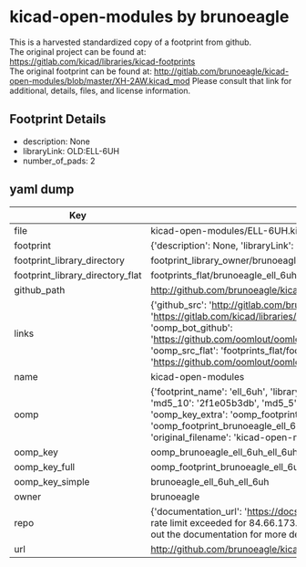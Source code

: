 # kicad-open-modules by brunoeagle  
This is a harvested standardized copy of a footprint from github.  
The original project can be found at:  
https://gitlab.com/kicad/libraries/kicad-footprints  
The original footprint can be found at:
http://gitlab.com/brunoeagle/kicad-open-modules/blob/master/XH-2AW.kicad_mod
Please consult that link for additional, details, files, and license information.  
## Footprint Details
* description: None  
* libraryLink: OLD:ELL-6UH  
* number_of_pads: 2  
## yaml dump  
| Key | Value |  
| --- | --- |  
| file | kicad-open-modules/ELL-6UH.kicad_mod |  
| footprint | {'description': None, 'libraryLink': 'OLD:ELL-6UH', 'number_of_pads': 2} |  
| footprint_library_directory | footprint_library_owner/brunoeagle_kicad-open-modules |  
| footprint_library_directory_flat | footprints_flat/brunoeagle_ell_6uh_ell_6uh/working |  
| github_path | http://github.com/brunoeagle/kicad-open-modules/blob/master/ELL-6UH.kicad_mod |  
| links | {'github_src': 'http://gitlab.com/brunoeagle/kicad-open-modules/blob/master/XH-2AW.kicad_mod', 'github_src_repo': 'https://gitlab.com/kicad/libraries/kicad-footprints', 'oomp_bot': 'footprints/brunoeagle_ell_6uh_ell_6uh/working', 'oomp_bot_github': 'https://github.com/oomlout/oomlout_oomp_footprint_bot/tree/main/footprints/brunoeagle_ell_6uh_ell_6uh/working', 'oomp_src_flat': 'footprints_flat/footprints_flat/brunoeagle_ell_6uh_ell_6uh/working', 'oomp_src_flat_github': 'https://github.com/oomlout/oomlout_oomp_footprint_src/tree/main/footprints_flat/brunoeagle_ell_6uh_ell_6uh/working'} |  
| name | kicad-open-modules |  
| oomp | {'footprint_name': 'ell_6uh', 'library_name': 'ell_6uh_kicad_mod', 'md5': '2f1e05b3db03c53831524eb9449f666a', 'md5_10': '2f1e05b3db', 'md5_5': '2f1e0', 'md5_6': '2f1e05', 'oomp_key': 'oomp_brunoeagle_ell_6uh_ell_6uh', 'oomp_key_extra': 'oomp_footprint_brunoeagle_ell_6uh_ell_6uh', 'oomp_key_full': 'oomp_footprint_brunoeagle_ell_6uh_ell_6uh_2f1e05', 'oomp_key_simple': 'brunoeagle_ell_6uh_ell_6uh', 'original_filename': 'kicad-open-modules/ELL-6UH.kicad_mod', 'owner_name': 'brunoeagle'} |  
| oomp_key | oomp_brunoeagle_ell_6uh_ell_6uh |  
| oomp_key_full | oomp_footprint_brunoeagle_ell_6uh_ell_6uh |  
| oomp_key_simple | brunoeagle_ell_6uh_ell_6uh |  
| owner | brunoeagle |  
| repo | {'documentation_url': 'https://docs.github.com/rest/overview/resources-in-the-rest-api#rate-limiting', 'message': "API rate limit exceeded for 84.66.173.59. (But here's the good news: Authenticated requests get a higher rate limit. Check out the documentation for more details.)"} |  
| url | http://github.com/brunoeagle/kicad-open-modules |  

